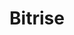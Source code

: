 ---
blog: https://blog.bitrise.io/
facebook: https://facebook.com/bitrise.io
git: https://github.com/bitrise-io
logohandle: bitriseio
sort: bitrise
title: Bitrise
twitter: https://x.com/bitrise
website: https://www.bitrise.io/
---